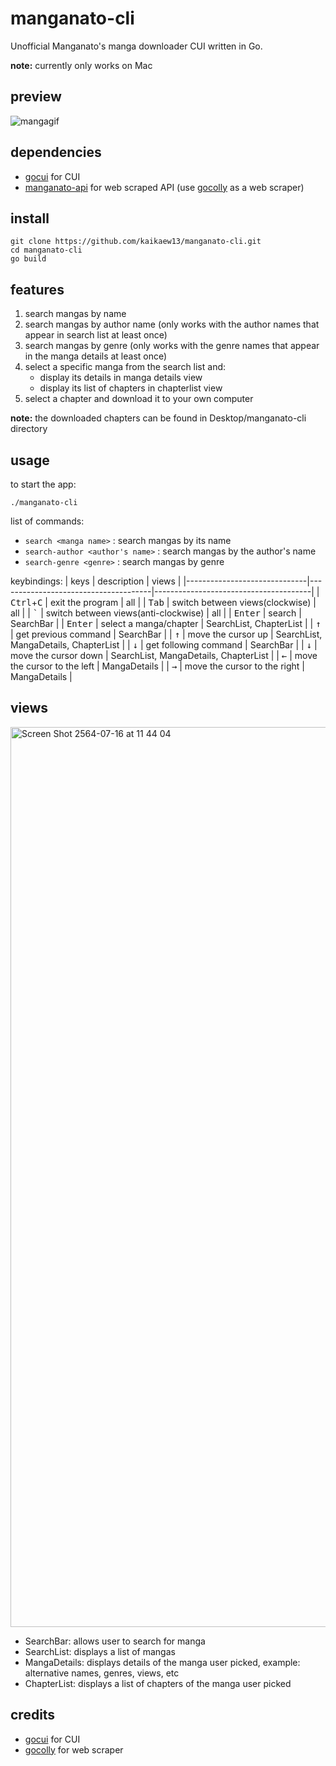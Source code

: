 # manganato-cli

Unofficial Manganato's manga downloader CUI written in Go.

**note:** currently only works on Mac

## preview

![mangagif](https://user-images.githubusercontent.com/77256757/126114177-2c9fbbff-6804-4d9c-a350-e5512eea2240.gif)

## dependencies

- [gocui](https://github.com/jroimartin/gocui) for CUI
- [manganato-api](https://github.com/kaikaew13/manganato-api) for web scraped API (use [gocolly](https://github.com/gocolly/colly) as a web scraper)

## install

```
git clone https://github.com/kaikaew13/manganato-cli.git
cd manganato-cli
go build
```

## features

1. search mangas by name
2. search mangas by author name (only works with the author names that appear in search list at least once)
3. search mangas by genre (only works with the genre names that appear in the manga details at least once)
4. select a specific manga from the search list and:
   - display its details in manga details view
   - display its list of chapters in chapterlist view
5. select a chapter and download it to your own computer

**note:** the downloaded chapters can be found in Desktop/manganato-cli directory

## usage

to start the app:

```
./manganato-cli
```

list of commands:

- `search <manga name>` : search mangas by its name
- `search-author <author's name>` : search mangas by the author's name
- `search-genre <genre>` : search mangas by genre

keybindings:
| keys | description | views |
|------------------------------|--------------------------------------|---------------------------------------|
| <kbd>Ctrl</kbd>+<kbd>C</kbd> | exit the program | all |
| <kbd>Tab</kbd> | switch between views(clockwise) | all |
| <kbd>`</kbd> | switch between views(anti-clockwise) | all |
| <kbd>Enter</kbd> | search | SearchBar |
| <kbd>Enter</kbd> | select a manga/chapter | SearchList, ChapterList |
| <kbd>&uarr;</kbd> | get previous command | SearchBar |
| <kbd>&uarr;</kbd> | move the cursor up | SearchList, MangaDetails, ChapterList |
| <kbd>&darr;</kbd> | get following command | SearchBar |
| <kbd>&darr;</kbd> | move the cursor down | SearchList, MangaDetails, ChapterList |
| <kbd>&larr;</kbd> | move the cursor to the left | MangaDetails |
| <kbd>&rarr;</kbd> | move the cursor to the right | MangaDetails |

## views

<img width="1440" alt="Screen Shot 2564-07-16 at 11 44 04" src="https://user-images.githubusercontent.com/77256757/125893113-ec07749e-b862-4db7-a5dd-93fe588ee9cf.png">

- SearchBar: allows user to search for manga
- SearchList: displays a list of mangas
- MangaDetails: displays details of the manga user picked, example: alternative names, genres, views, etc
- ChapterList: displays a list of chapters of the manga user picked

## credits

- [gocui](https://github.com/jroimartin/gocui) for CUI
- [gocolly](https://github.com/gocolly/colly) for web scraper
